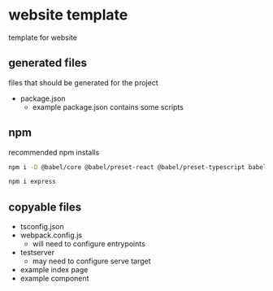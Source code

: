 # website template
template for website

## generated files
files that should be generated for the project
- package.json
    - example package.json contains some scripts

## npm
recommended npm installs
```bash
npm i -D @babel/core @babel/preset-react @babel/preset-typescript babel-loader css-loader less less-loader fork-ts-checker-webpack-plugin typescript webpack webpack-cli webpackbar
```

```bash
npm i express
```

## copyable files
- tsconfig.json
- webpack.config.js
    - will need to configure entrypoints
- testserver
    - may need to configure serve target
- example index page
- example component